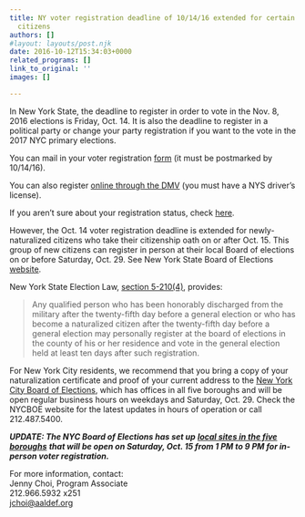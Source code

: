 ```yaml
---
title: NY voter registration deadline of 10/14/16 extended for certain group of new
  citizens
authors: []
#layout: layouts/post.njk
date: 2016-10-12T15:34:03+0000
related_programs: []
link_to_original: ''
images: []

---
```

In New York State, the deadline to register in order to vote in the Nov. 8, 2016
elections is Friday, Oct. 14. It is also the deadline to register in a political
party or change your party registration if you want to the vote in the 2017 NYC
primary elections.

You can mail in your voter registration [form](https://www.nyccfb.info/nyc-votes/registering) (it must be postmarked by 10/14/16).

You can also register [online through the DMV](https://dmv.ny.gov/more-info/electronic-voter-registration-application) (you must have a NYS driver’s license).

If you aren’t sure about your registration status, check [here](https://voterlookup.elections.state.ny.us/).

However, the Oct. 14 voter registration deadline is extended for
newly-naturalized citizens who take their citizenship oath on or after Oct. 15.
This group of new citizens can register in person at their local Board of
elections on or before Saturday, Oct. 29. See New York State Board of Elections
[website](https://www.elections.ny.gov/VotingDeadlines.html).

New York State Election Law, [section 5-210(4)](https://codes.findlaw.com/ny/election-law/eln-sect-5-210.html#sthash.S9FIdGpY.dpuf%22), provides:

> Any qualified person who has been honorably discharged from the military after
> the twenty-fifth day before a general election or who has become a naturalized
> citizen after the twenty-fifth day before a general election may personally
> register at the board of elections in the county of his or her residence and
> vote in the general election held at least ten days after such registration.

For New York City residents, we recommend that you bring a copy of your
naturalization certificate and proof of your current address to the [New York City Board of Elections](https://vote.nyc.ny.us/html/home/home.shtml), which has offices in all five boroughs and will be open regular business hours on weekdays and Saturday, Oct. 29. Check the NYCBOE website for the latest updates in hours of operation or call 212.487.5400.

**_UPDATE: The NYC Board of Elections has set up_** [**_local sites in the five boroughs_**](https://vote.nyc.ny.us/downloads/pdf/documents/boe/2016GeneralElection/2016_Local_Registration_Sites.pdf) **_that will be open on Saturday, Oct. 15 from 1 PM to 9 PM for in-person voter registration._**

For more information, contact:  
Jenny Choi, Program Associate  
212\.966.5932 x251  
jchoi@aaldef.org